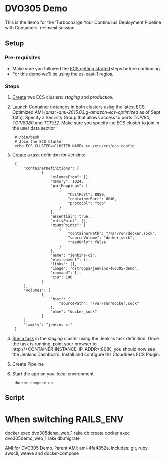 # DVO305 Demo
This is the demo for the 'Turbocharge Your Continuous Deployment Pipeline with Containers' re:Invent session.

## Setup
### Pre-requisites
* Make sure you followed the [ECS getting started](http://docs.aws.amazon.com/AmazonECS/latest/developerguide/get-set-up-for-amazon-ecs.html) steps before continuing.
* For this demo we'll be using the us-east-1 region.

### Steps
1. [Create](http://docs.aws.amazon.com/AmazonECS/latest/developerguide/ECS_AWSCLI.html#AWSCLI_create_cluster) two ECS clusters: *staging* and *production*.
2. [Launch](http://docs.aws.amazon.com/AmazonECS/latest/developerguide/launch_container_instance.html) Container instances in both clusters using the latest ECS Optimized AMI (*amzn-ami-2015.03.g-amazon-ecs-optimized* as of Sept 14th). Specify a Security Group that allows access to ports *TCP/80*, *TCP/8080* and *TCP/22*. Make sure you specify the ECS cluster to join in the user data section:

		#!/bin/bash
		# Join the ECS Cluster
		echo ECS_CLUSTER=<CLUSTER_NAME> >> /etc/ecs/ecs.config

3. [Create](http://docs.aws.amazon.com/AmazonECS/latest/developerguide/create-task-definition.html) a task definition for Jenkins:

		{
			"containerDefinitions": [
					{
						"volumesFrom": [],
						"memory": 1024,
						"portMappings": [
							{
								"hostPort": 8080,
								"containerPort": 8080,
								"protocol": "tcp"
							}
						],
						"essential": true,
						"entryPoint": [],
						"mountPoints": [
							{
								"containerPath": "/var/run/docker.sock",
								"sourceVolume": "docker_sock",
								"readOnly": false
							}
						],
						"name": "jenkins-ci",
						"environment": [],
						"links": [],
						"image": "dstroppa/jenkins-dvo305-demo",
						"command": [],
						"cpu": 100
					}
			],
			"volumes": [
					{
						"host": {
							"sourcePath": "/var/run/docker.sock"
						},
						"name": "docker_sock"
					}
			],
			"family": "jenkins-ci"
		}

4. [Run a task](http://docs.aws.amazon.com/AmazonECS/latest/developerguide/ecs_run_task.html) in the *staging* cluster using the Jenkins task definition. Once the task is running, point your browser to http://<CONTAINER_INSTANCE_IP_ADDR>:8080, you should now see the Jenkins Dashboard. Install and configure the Cloudbees ECS Plugin.
5. Create Pipeline



5. Start the app on your local environment

		docker-compose up

## Script




# When switching RAILS_ENV
docker exec dvo305demo_web_1 rake db:create
docker exec dvo305demo_web_1 rake db:migrate

AMI for DVO305 Demo. Parent AMI: ami-4fe4852a. Includes: git, ruby, awscli, weave and docker-compose
